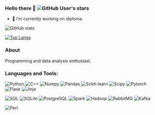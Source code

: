 ### Hello there 👋 ![GitHub User's stars](https://img.shields.io/github/stars/d-a-yakovlev)

- 🔭 I’m currently working on diploma.

![GitHub stats](https://github-readme-stats.vercel.app/api?username=d-a-yakovlev&show_icons=true&theme=dark)

[![Top Langs](https://github-readme-stats.vercel.app/api/top-langs/?username=d-a-yakovlev&hide=jupyter%20notebook,html&layout=pie&theme=dark)](https://github.com/anuraghazra/github-readme-stats) 

<!--
**d-a-yakovlev/d-a-yakovlev** is a ✨ _special_ ✨ repository because its `README.md` (this file) appears on your GitHub profile.

Here are some ideas to get you started:

- 🔭 I’m currently working on ...
- 🌱 I’m currently learning ...
- 👯 I’m looking to collaborate on ...
- 🤔 I’m looking for help with ...
- 💬 Ask me about ...
- 📫 How to reach me: ...
- 😄 Pronouns: ...
- ⚡ Fun fact: ...
-->

### About
Programming and data analysis enthusiast.

<!--
For a long time I wanted to become a programmer, but exams or maybe fate itself went against me and in the end I received an engineering education in the field of control systems. I tried to learn programming on my own and miraculously managed to gain work experience, although unfortunately I was not able to hold out and grow in the end.

Now I know a lot of things related to data analysis, improved my knowledge in Python and C++, took part in a wonderful project and met wonderful people.

Despite all the difficulties and injustices of this harsh world, I continue to move forward, believing in the future.
-->


### Languages and Tools:
![Python](https://img.shields.io/badge/-Python-090909?style=for-the-badge&logo=Python&logoColor=#F0E68C)
![C++](https://img.shields.io/badge/-C++-090909?style=for-the-badge&logo=C%2b%2b&logoColor=6296CC)
![Numpy](https://img.shields.io/badge/numpy-black?style=for-the-badge&logo=numpy)
![Pandas](https://img.shields.io/badge/pandas-black?style=for-the-badge&logo=pandas)
![Sckit-learn](https://img.shields.io/badge/sckit--learn-black?style=for-the-badge&logo=scikitlearn)
![Scipy](https://img.shields.io/badge/scipy-black?style=for-the-badge&logo=scipy)
![Pytorch](https://img.shields.io/badge/pytorch-black?style=for-the-badge&logo=pytorch)
![Flask](https://img.shields.io/badge/flask-black?style=for-the-badge&logo=flask)
![Jinja](https://img.shields.io/badge/jinja-black?style=for-the-badge&logo=jinja)

![SQL](https://img.shields.io/badge/SQL-black?style=for-the-badge)
![SQLite](https://img.shields.io/badge/SQLite-black?style=for-the-badge&logo=sqlite)
![PostgreSQL](https://img.shields.io/badge/postgresql-black?style=for-the-badge&logo=postgresql)
![Spark](https://img.shields.io/badge/Apache%20Spark-black?style=for-the-badge&logo=apachespark)
![Hadoop](https://img.shields.io/badge/Apache%20Hadoop-black?style=for-the-badge&logo=apachehadoop)
![RabbitMQ](https://img.shields.io/badge/RabbitMQ-black?style=for-the-badge&logo=rabbitmq)
![Kafka](https://img.shields.io/badge/Kafka-black?style=for-the-badge&logo=apachekafka)

![Perl](https://img.shields.io/badge/Perl-black?style=for-the-badge&logo=perl)






